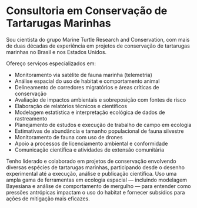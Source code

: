 # Consultoria em Conservação de Tartarugas Marinhas

Sou cientista do grupo Marine Turtle Research and Conservation, com mais de duas décadas de experiência em projetos de conservação de tartarugas marinhas no Brasil e nos Estados Unidos.

Ofereço serviços especializados em:

- Monitoramento via satélite de fauna marinha (telemetria)  
- Análise espacial do uso de habitat e comportamento animal  
- Delineamento de corredores migratórios e áreas críticas de conservação  
- Avaliação de impactos ambientais e sobreposição com fontes de risco  
- Elaboração de relatórios técnicos e científicos  
- Modelagem estatística e interpretação ecológica de dados de rastreamento  
- Planejamento de estudos e execução de trabalho de campo em ecologia  
- Estimativas de abundância e tamanho populacional de fauna silvestre  
- Monitoramento de fauna com uso de drones  
- Apoio a processos de licenciamento ambiental e conformidade  
- Comunicação científica e atividades de extensão comunitária  

Tenho liderado e colaborado em projetos de conservação envolvendo diversas espécies de tartarugas marinhas, participando desde o desenho experimental até a execução, análise e publicação científica. Uso uma ampla gama de ferramentas em ecologia espacial — incluindo modelagem Bayesiana e análise de comportamento de mergulho — para entender como pressões antrópicas impactam o uso do habitat e fornecer subsídios para ações de mitigação mais eficazes.
